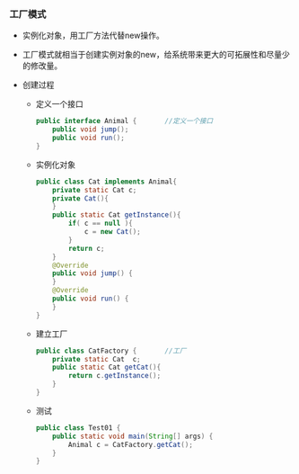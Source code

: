 ### 工厂模式

- 实例化对象，用工厂方法代替new操作。

- 工厂模式就相当于创建实例对象的new，给系统带来更大的可拓展性和尽量少的修改量。

- 创建过程

  - 定义一个接口

    ```java
    public interface Animal {		//定义一个接口
        public void jump();
        public void run();
    }
    ```

  - 实例化对象

    ```java
    public class Cat implements Animal{
        private static Cat c;
        private Cat(){
        }
        public static Cat getInstance(){
            if( c == null ){
                c = new Cat();
            }
            return c;
        }
        @Override
        public void jump() {
        }
        @Override
        public void run() {
        }
    }
    ```

  - 建立工厂

    ```java
    public class CatFactory {		//工厂
        private static Cat	c;
        public static Cat getCat(){
            return c.getInstance();
        }
    }
    ```

  - 测试

    ```java
    public class Test01 {
        public static void main(String[] args) {
            Animal c = CatFactory.getCat();
        }
    }
    ```
